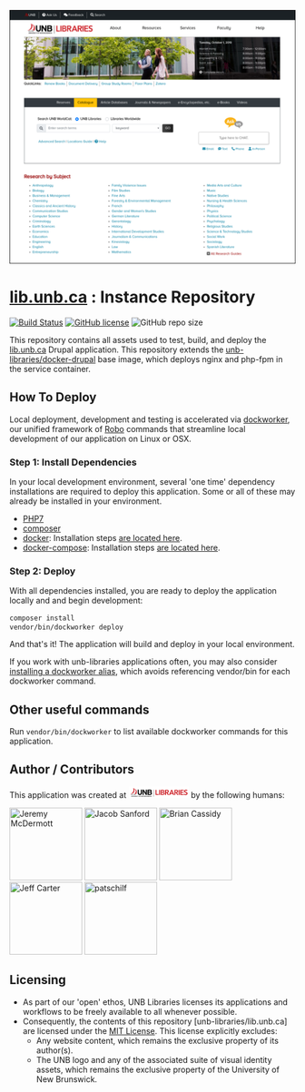 ![lib.unb.ca screenshot](https://github.com/unb-libraries/lib.unb.ca/raw/prod/screenshot.png "lib.unb.ca screenshot")
# [lib.unb.ca](https://lib.unb.ca) : Instance Repository
[![Build Status](https://travis-ci.com/unb-libraries/lib.unb.ca.svg?branch=prod)](https://travis-ci.com/unb-libraries/lib.unb.ca) [![GitHub license](https://img.shields.io/github/license/unb-libraries/lib.unb.ca)](https://github.com/unb-libraries/lib.unb.ca/blob/dev/LICENSE) ![GitHub repo size](https://img.shields.io/github/repo-size/unb-libraries/lib.unb.ca)

This repository contains all assets used to test, build, and deploy the [lib.unb.ca](https://lib.unb.ca) Drupal application. This repository extends the [unb-libraries/docker-drupal](https://github.com/unb-libraries/docker-drupal) base image, which deploys nginx and php-fpm in the service container.

## How To Deploy
Local deployment, development and testing is accelerated via [dockworker](https://github.com/unb-libraries/dockworker), our unified framework of [Robo](https://robo.li/) commands that streamline local development of our application on Linux or OSX.

### Step 1: Install Dependencies
In your local development environment, several 'one time' dependency installations are required to deploy this application. Some or all of these may already be installed in your environment.

* [PHP7](https://php.org/)
* [composer](https://getcomposer.org/)
* [docker](https://www.docker.com): Installation steps [are located here](https://docs.docker.com/install/).
* [docker-compose](https://docs.docker.com/compose/): Installation steps [are located here](https://docs.docker.com/compose/install/).

### Step 2: Deploy
With all dependencies installed, you are ready to deploy the application locally and and begin development:

```
composer install
vendor/bin/dockworker deploy
```

And that's it! The application will build and deploy in your local environment.

If you work with unb-libraries applications often, you may also consider [installing a dockworker alias](https://gist.github.com/JacobSanford/1448fece856be371060d0f16ccb1b194), which avoids referencing vendor/bin for each dockworker command.

## Other useful commands
Run ```vendor/bin/dockworker``` to list available dockworker commands for this application.

## Author / Contributors
This application was created at [![UNB Libraries](https://github.com/unb-libraries/assets/raw/master/unblibbadge.png "UNB Libraries")](https://lib.unb.ca/) by the following humans:

[//]: contributors

<a href="https://github.com/jtmcd75"><img src="https://avatars.githubusercontent.com/u/10372283?v=3" title="Jeremy McDermott" width="128" height="128"></a>
<a href="https://github.com/JacobSanford"><img src="https://avatars.githubusercontent.com/u/244894?v=3" title="Jacob Sanford" width="128" height="128"></a>
<a href="https://github.com/bricas"><img src="https://avatars.githubusercontent.com/u/18400?v=3" title="Brian Cassidy" width="128" height="128"></a>
<a href="https://github.com/jeffcarter"><img src="https://avatars.githubusercontent.com/u/656114?v=3" title="Jeff Carter" width="128" height="128"></a>
<a href="https://github.com/patschilf"><img src="https://avatars.githubusercontent.com/u/46682967?v=3" title="patschilf" width="128" height="128"></a>

[//]: contributors

## Licensing
- As part of our 'open' ethos, UNB Libraries licenses its applications and workflows to be freely available to all whenever possible.
- Consequently, the contents of this repository [unb-libraries/lib.unb.ca] are licensed under the [MIT License](http://opensource.org/licenses/mit-license.html). This license explicitly excludes:
   - Any website content, which remains the exclusive property of its author(s).
   - The UNB logo and any of the associated suite of visual identity assets, which remains the exclusive property of the University of New Brunswick.
